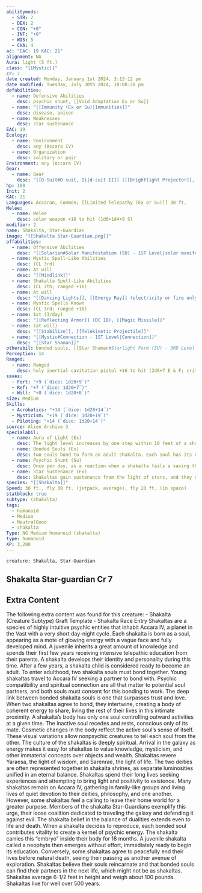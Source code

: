```yaml
---
abilitymods:
  - STR: 2
  - DEX: 2
  - CON: "+0"
  - INT: "+0"
  - WIS: 5
  - CHA: 4
ac: "EAC: 19 KAC: 21"
alignment: NG
Aura: light (5 ft.)
class: "[[Mystic]]"
cr: 7
date created: Monday, January 1st 2024, 3:13:12 pm
date modified: Tuesday, July 30th 2024, 10:08:20 pm
defabilities:
  - name: Defensive Abilities
    desc: psychic shunt, [[Void Adaptation Ex or Su]]
  - name: "[[Immunity (Ex or Su)|Immunities]]"
    desc: disease, poison
  - name: Weaknesses
    desc: star sustenance
EAC: 19
Ecology:
  - name: Environment
    desc: any (Accara IV)
  - name: Organization
    desc: solitary or pair
Environment: any (Accara IV)
Gear:
  - name: Gear
    desc: "[[D-Suit#D-suit, Ii|d-suit II]] ([[Brightlight Projector]], [[Jetpack]]), [[Holy]] [[Cavitation#Cavitation Pistol, Inertial|inertial cavitation pistol]] with 3 [[Battery#Battery, High-capacity|High-capacity Batteries]] (40 charges each), [[T-Quark#T-quark, Lesser|lesser t-quark crystal]]"
hp: 100
Init: 2
KAC: 21
Languages: Accaran, Common; [[Limited Telepathy (Ex or Su)]] 30 ft.
Melee:
  - name: Melee
    desc: solar weapon +16 to hit (1d6+1d4+9 S)
modifier: 2
name: Shakalta, Star-Guardian
image: "[[Shakalta Star-Guardian.png]]"
offabilities:
  - name: Offensive Abilities
    desc: "[[Solarian#Solar Manifestation (SU) - 1ST Level|solar manifestation]] ([[Solarian#Solar Weapon|solar weapon]]), [[Stellar Alignment Su|Stellar Alignment]], [[Stellar Revelations]] ([[Stellar Revelations#Black Hole (SU))|black hole]] [25-ft. radius, push 15 ft., DC 15], [[Stellar Revelations#Gravity Anchor (SU))|gravity anchor]], [[Stellar Revelations#Stellar Rush (SU))|stellar rush]], [[Stellar Revelations#GSupernova (SU))|supernova]] [10-ft. radius, 5d6 fire, DC 15])"
  - name: Mystic Spell-Like Abilities
    desc: (CL 3rd)
  - name: At will
    desc: "[[Mindlink]]"
  - name: Shakalta Spell-Like Abilities
    desc: (CL 7th; ranged +16)
  - name: At will
    desc: "[[Dancing Lights]], [[Energy Ray]] (electricity or fire only)"
  - name: Mystic Spells Known
    desc: (CL 3rd; ranged +16)
  - name: 1st (3/day)
    desc: "[[Reflecting Armor]] (DC 18), [[Magic Missile]]"
  - name: (at will)
    desc: "[[Stabilize]], [[Telekinetic Projectile]]"
  - name: "[[Mystic#Connection - 1ST Level|Connection]]"
    desc: "[[Star Shaman]]"
otherabil: bonded souls, [[Star Shaman#Starlight Form (SU) - 3RD Level|starlight form]] (3 minutes), [[Star Shaman#Walk the Void (SU) - 1ST Level|walk the void]]
Perception: 14
Ranged:
  - name: Ranged
    desc: holy inertial cavitation pistol +16 to hit (2d6+7 E & F; critical pulse 1d6)
saves:
  - Fort: "+9 (`dice: 1d20+9`)"
  - Ref: "+7 (`dice: 1d20+7`)"
  - Will: "+8 (`dice: 1d20+8`)"
size: Medium
Skills:
  - Acrobatics: "+14 (`dice: 1d20+14`)"
  - Mysticism: "+19 (`dice: 1d20+19`)"
  - Piloting: "+14 (`dice: 1d20+14`)"
source: Alien Archive 3
specialabil:
  - name: Aura of Light (Ex)
    desc: The light level increases by one step within 10 feet of a shakalta. If the shakalta’s body is mostly covered, such as by opaque armor, this light diminishes to a 5-foot radius. Complete covering can douse the light.
  - name: Bonded Souls (Ex)
    desc: Two souls bond to form an adult shakalta. Each soul has its own awareness, identity, and personality, but each can communicate with the other and access the other’s thoughts and memories. When these souls bond, they create one shared permanent physical body out of coherent energy. Each day, after the shakalta rests to regain daily-use abilities, one soul takes active control of the body, which might change slightly in appearance to match the active personality. The other soul is still present but becomes mostly inactive, able to communicate only with the active soul. The inactive soul is also beyond the reach of other outside communication and mind-affecting effects. If a shakalta dies, both souls leave the shared body, but the bonded pair counts as one soul for raise dead and similar life-restoring effects.
  - name: Psychic Shunt (Su)
    desc: Once per day, as a reaction when a shakalta fails a saving throw against a mind-affecting effect, the active soul can divert the effect to the inactive soul. The active soul is unaffected by the effect, but for the duration of that effect, the shakalta has the off-target condition and takes a –2 penalty to skill checks. While a mind-affecting effect is diverted to the inactive soul, spells can be cast to end the effect as if the whole shakalta were affected by it. If the souls switch active states while either is affected by a mind-affecting effect, the shakalta gains a new saving throw against those effects.
  - name: Star Sustenance (Ex)
    desc: Shakaltas gain sustenance from the light of stars, and they don’t need water, although they can eat and drink if they wish. A shakalta can go without such light, which starship and space station lights can duplicate, for 1 day plus a number of hours equal to their Constitution score, after which they must attempt Constitution checks as if going without water.
species: "[[Shakalta]]"
Speed: 30 ft., fly 30 ft. (jetpack, average), fly 20 ft. (in space)
statblock: true
subtype: (shakalta)
tags:
  - humanoid
  - Medium
  - NeutralGood
  - shakalta
Type: NG Medium humanoid (shakalta)
type: humanoid
XP: 3,200
---
```


```statblock
creature: Shakalta, Star-Guardian
```

## Shakalta Star-guardian Cr 7

## Extra Content

The following extra content was found for this creature: 
\- Shakalta (Creature Subtype) Graft Template 
\- Shakalta Race Entry
Shakaltas are a species of highly intuitive psychic entities that inhabit Accara IV, a planet in the Vast with a very short day-night cycle. Each shakalta is born as a soul, appearing as a mote of glowing energy with a vague face and fully developed mind. A juvenile inherits a great amount of knowledge and spends their first few years receiving intensive telepathic education from their parents. A shakalta develops their identity and personality during this time. After a few years, a shakalta child is considered ready to become an adult.
To enter adulthood, two shakalta souls must bond together. Young shakaltas travel to Accara IV seeking a partner to bond with. Psychic compatibility and spiritual connection are all that matter to potential soul partners, and both souls must consent for this bonding to work. The deep link between bonded shakalta souls is one that surpasses trust and love. When two shakaltas agree to bond, they intertwine, creating a body of coherent energy to share, living the rest of their lives in this intimate proximity.
A shakalta’s body has only one soul controlling outward activities at a given time. The inactive soul recedes and rests, conscious only of its mate. Cosmetic changes in the body reffect the active soul’s sense of itself. These visual variations allow nonpsychic creatures to tell each soul from the other.
The culture of the shakaltas is deeply spiritual. Arrival in the galaxy as energy makes it easy for shakaltas to value knowledge, mysticism, and other immaterial concepts over objects and wealth. Shakaltas revere Yaraesa, the light of wisdom, and Sarenrae, the light of life. The two deities are often represented together in shakalta shrines, as separate luminosities unified in an eternal balance. Shakaltas spend their long lives seeking experiences and attempting to bring light and positivity to existence. Many shakaltas remain on Accara IV, gathering in family-like groups and living lives of quiet devotion to their deities, philosophy, and one another. However, some shakaltas feel a calling to leave their home world for a greater purpose. Members of the shakalta Star-Guardians exemplify this urge, their loose coalition dedicated to traveling the galaxy and defending it against evil.
The shakalta belief in the balance of dualities extends even to life and death. When a shakalta decides to reproduce, each bonded soul contributes vitality to create a kernel of psychic energy. The shakalta carries this “embryo” inside their body for 18 months. A juvenile shakalta called a neophyte then emerges without effort, immediately ready to begin its education. Conversely, some shakaltas agree to peacefully end their lives before natural death, seeing their passing as another avenue of exploration. Shakaltas believe their souls reincarnate and that bonded souls can find their partners in the next life, which might not be as shakaltas.
Shakaltas average 6-1/2 feet in height and weigh about 100 pounds. Shakaltas live for well over 500 years.
